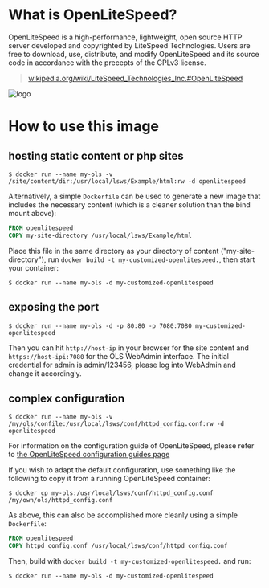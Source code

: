 
# What is OpenLiteSpeed?

OpenLiteSpeed is a high-performance, lightweight, open source HTTP server developed and copyrighted by LiteSpeed Technologies. Users are free to download, use, distribute, and modify OpenLiteSpeed and its source code in accordance with the precepts of the GPLv3 license.

> [wikipedia.org/wiki/LiteSpeed_Technologies_Inc.#OpenLiteSpeed](https://en.wikipedia.org/wiki/LiteSpeed_Technologies_Inc.#OpenLiteSpeed)

![logo](https://github.com/litespeedtech/docker-library-docs/blob/add_openlitespeed/openlitespeed/logo.png)

# How to use this image

## hosting static content or php sites

```console
$ docker run --name my-ols -v /site/content/dir:/usr/local/lsws/Example/html:rw -d openlitespeed 
```

Alternatively, a simple `Dockerfile` can be used to generate a new image that includes the necessary content (which is a cleaner solution than the bind mount above):

```dockerfile
FROM openlitespeed
COPY my-site-directory /usr/local/lsws/Example/html
```

Place this file in the same directory as your directory of content ("my-site-directory"), run `docker build -t my-customized-openlitespeed.`, then start your container:

```console
$ docker run --name my-ols -d my-customized-openlitespeed
```

## exposing the port

```console
$ docker run --name my-ols -d -p 80:80 -p 7080:7080 my-customized-openlitespeed
```

Then you can hit `http://host-ip` in your browser for the site content and `https://host-ipi:7080` for the OLS WebAdmin interface.
The initial credential for admin is admin/123456, please log into WebAdmin and change it accordingly.


## complex configuration

```console
$ docker run --name my-ols -v /my/ols/confile:/usr/local/lsws/conf/httpd_config.conf:rw -d openlitespeed
```

For information on the configuration guide of OpenLiteSpeed, please refer to [the OpenLiteSpeed configuration guides page](http://open.litespeedtech.com/mediawiki/index.php/Help:Configuration) 


If you wish to adapt the default configuration, use something like the following to copy it from a running OpenLiteSpeed container:

```console
$ docker cp my-ols:/usr/local/lsws/conf/httpd_config.conf /my/own/ols/httpd_config.conf
```

As above, this can also be accomplished more cleanly using a simple `Dockerfile`:

```dockerfile
FROM openlitespeed
COPY httpd_config.conf /usr/local/lsws/conf/httpd_config.conf
```

Then, build with `docker build -t my-customized-openlitespeed.` and run:

```console
$ docker run --name my-ols -d my-customized-openlitespeed
```
